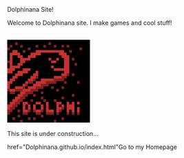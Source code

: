 <!doctype html>

<head>
Dolphinana Site!
</head>

<body>

<p> Welcome to Dolphinana site. I make games and cool stuff! </p>

<br>

<img src="images/Dolphinana-UPSCALED.gif"> 

<br>

<p> This site is under construction... </p>

<a> href="Dolphinana.github.io/index.html"Go to my Homepage </a>

</body>
